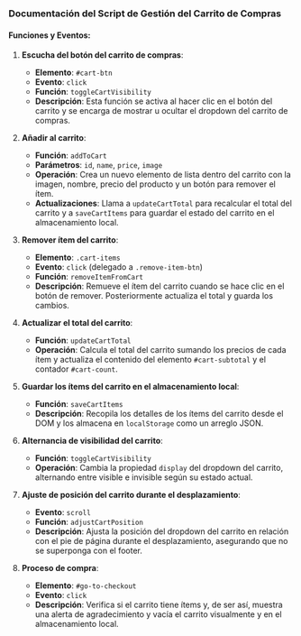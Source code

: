 ### Documentación del Script de Gestión del Carrito de Compras

#### Funciones y Eventos:

1. **Escucha del botón del carrito de compras**:
   - **Elemento**: `#cart-btn`
   - **Evento**: `click`
   - **Función**: `toggleCartVisibility`
   - **Descripción**: Esta función se activa al hacer clic en el botón del carrito y se encarga de mostrar u ocultar el dropdown del carrito de compras.

2. **Añadir al carrito**:
   - **Función**: `addToCart`
   - **Parámetros**: `id`, `name`, `price`, `image`
   - **Operación**: Crea un nuevo elemento de lista dentro del carrito con la imagen, nombre, precio del producto y un botón para remover el ítem.
   - **Actualizaciones**: Llama a `updateCartTotal` para recalcular el total del carrito y a `saveCartItems` para guardar el estado del carrito en el almacenamiento local.

3. **Remover ítem del carrito**:
   - **Elemento**: `.cart-items`
   - **Evento**: `click` (delegado a `.remove-item-btn`)
   - **Función**: `removeItemFromCart`
   - **Descripción**: Remueve el ítem del carrito cuando se hace clic en el botón de remover. Posteriormente actualiza el total y guarda los cambios.

4. **Actualizar el total del carrito**:
   - **Función**: `updateCartTotal`
   - **Operación**: Calcula el total del carrito sumando los precios de cada ítem y actualiza el contenido del elemento `#cart-subtotal` y el contador `#cart-count`.

5. **Guardar los ítems del carrito en el almacenamiento local**:
   - **Función**: `saveCartItems`
   - **Descripción**: Recopila los detalles de los ítems del carrito desde el DOM y los almacena en `localStorage` como un arreglo JSON.

6. **Alternancia de visibilidad del carrito**:
   - **Función**: `toggleCartVisibility`
   - **Operación**: Cambia la propiedad `display` del dropdown del carrito, alternando entre visible e invisible según su estado actual.

7. **Ajuste de posición del carrito durante el desplazamiento**:
   - **Evento**: `scroll`
   - **Función**: `adjustCartPosition`
   - **Descripción**: Ajusta la posición del dropdown del carrito en relación con el pie de página durante el desplazamiento, asegurando que no se superponga con el footer.

8. **Proceso de compra**:
   - **Elemento**: `#go-to-checkout`
   - **Evento**: `click`
   - **Descripción**: Verifica si el carrito tiene ítems y, de ser así, muestra una alerta de agradecimiento y vacía el carrito visualmente y en el almacenamiento local.
